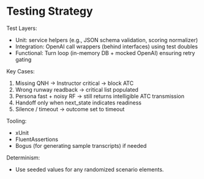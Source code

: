 # Testing Strategy

Test Layers:
- Unit: service helpers (e.g., JSON schema validation, scoring normalizer)
- Integration: OpenAI call wrappers (behind interfaces) using test doubles
- Functional: Turn loop (in-memory DB + mocked OpenAI) ensuring retry gating

Key Cases:
1. Missing QNH -> Instructor critical -> block ATC
2. Wrong runway readback -> critical list populated
3. Persona fast + noisy RF -> still returns intelligible ATC transmission
4. Handoff only when next_state indicates readiness
5. Silence / timeout -> outcome set to timeout

Tooling:
- xUnit
- FluentAssertions
- Bogus (for generating sample transcripts) if needed

Determinism:
- Use seeded values for any randomized scenario elements.
